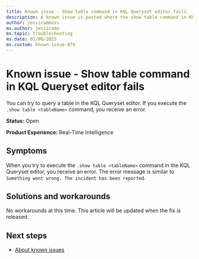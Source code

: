 ```yaml
---
title: Known issue - Show table command in KQL Queryset editor fails
description: A known issue is posted where the show table command in KQL Queryset editor fails.
author: jessicammoss
ms.author: jessicamo
ms.topic: troubleshooting  
ms.date: 01/06/2025
ms.custom: known-issue-974
---
```


# Known issue - Show table command in KQL Queryset editor fails

You can try to query a table in the KQL Queryset editor. If you execute the `.show table <tableName>` command, you receive an error.

**Status:** Open

**Product Experience:** Real-Time Intelligence

## Symptoms

When you try to execute the `.show table <tableName>` command in the KQL Queryset editor, you receive an error. The error message is similar to `Something went wrong. The incident has been reported`.

## Solutions and workarounds

No workarounds at this time. This article will be updated when the fix is released.

## Next steps

- [About known issues](https://support.fabric.microsoft.com/known-issues)
